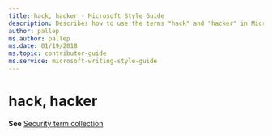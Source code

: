 ```yaml
---
title: hack, hacker - Microsoft Style Guide
description: Describes how to use the terms "hack" and "hacker" in Microsoft content.
author: pallep
ms.author: pallep
ms.date: 01/19/2018
ms.topic: contributor-guide
ms.service: microsoft-writing-style-guide
---
```


# hack, hacker

**See** [Security term collection](~/a-z-word-list-term-collections/term-collections/security-terms.md)
